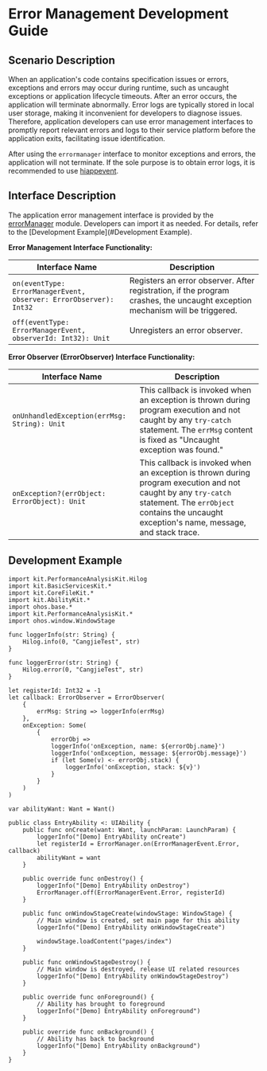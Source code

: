 # Error Management Development Guide

## Scenario Description

When an application's code contains specification issues or errors, exceptions and errors may occur during runtime, such as uncaught exceptions or application lifecycle timeouts. After an error occurs, the application will terminate abnormally. Error logs are typically stored in local user storage, making it inconvenient for developers to diagnose issues. Therefore, application developers can use error management interfaces to promptly report relevant errors and logs to their service platform before the application exits, facilitating issue identification.

After using the `errormanager` interface to monitor exceptions and errors, the application will not terminate. If the sole purpose is to obtain error logs, it is recommended to use [hiappevent](./cj-hiappevent-watcher-crash-events.md).

## Interface Description

The application error management interface is provided by the [errorManager](../../../API_Reference/source_en/AbilityKit/cj-apis-app-ability-error_manager.md#class-errormanager) module. Developers can import it as needed. For details, refer to the [Development Example](#Development Example).

**Error Management Interface Functionality:**

| Interface Name                                                                 | Description                                                                 |
| ------------------------------------------------------------------------------ | --------------------------------------------------------------------------- |
| `on(eventType: ErrorManagerEvent, observer: ErrorObserver): Int32`            | Registers an error observer. After registration, if the program crashes, the uncaught exception mechanism will be triggered. |
| `off(eventType: ErrorManagerEvent, observerId: Int32): Unit`                   | Unregisters an error observer.                                              |

<!-- waiting -->
**Error Observer (ErrorObserver) Interface Functionality:**

| Interface Name                                      | Description                                                                 |
| --------------------------------------------------- | --------------------------------------------------------------------------- |
| `onUnhandledException(errMsg: String): Unit`       | This callback is invoked when an exception is thrown during program execution and not caught by any `try-catch` statement. The `errMsg` content is fixed as "Uncaught exception was found." |
| `onException?(errObject: ErrorObject): Unit`       | This callback is invoked when an exception is thrown during program execution and not caught by any `try-catch` statement. The `errObject` contains the uncaught exception's name, message, and stack trace. |

## Development Example

<!-- compile -->

```cangjie
import kit.PerformanceAnalysisKit.Hilog
import kit.BasicServicesKit.*
import kit.CoreFileKit.*
import kit.AbilityKit.*
import ohos.base.*
import kit.PerformanceAnalysisKit.*
import ohos.window.WindowStage

func loggerInfo(str: String) {
    Hilog.info(0, "CangjieTest", str)
}

func loggerError(str: String) {
    Hilog.error(0, "CangjieTest", str)
}

let registerId: Int32 = -1
let callback: ErrorObserver = ErrorObserver(
    {
        errMsg: String => loggerInfo(errMsg)
    },
    onException: Some(
        {
            errorObj =>
            loggerInfo('onException, name: ${errorObj.name}')
            loggerInfo('onException, message: ${errorObj.message}')
            if (let Some(v) <- errorObj.stack) {
                loggerInfo('onException, stack: ${v}')
            }
        }
    )
)

var abilityWant: Want = Want()

public class EntryAbility <: UIAbility {
    public func onCreate(want: Want, launchParam: LaunchParam) {
        loggerInfo("[Demo] EntryAbility onCreate")
        let registerId = ErrorManager.on(ErrorManagerEvent.Error, callback)
        abilityWant = want
    }

    public override func onDestroy() {
        loggerInfo("[Demo] EntryAbility onDestroy")
        ErrorManager.off(ErrorManagerEvent.Error, registerId)
    }

    public func onWindowStageCreate(windowStage: WindowStage) {
        // Main window is created, set main page for this ability
        loggerInfo("[Demo] EntryAbility onWindowStageCreate")

        windowStage.loadContent("pages/index")
    }

    public func onWindowStageDestroy() {
        // Main window is destroyed, release UI related resources
        loggerInfo("[Demo] EntryAbility onWindowStageDestroy")
    }

    public override func onForeground() {
        // Ability has brought to foreground
        loggerInfo("[Demo] EntryAbility onForeground")
    }

    public override func onBackground() {
        // Ability has back to background
        loggerInfo("[Demo] EntryAbility onBackground")
    }
}
```